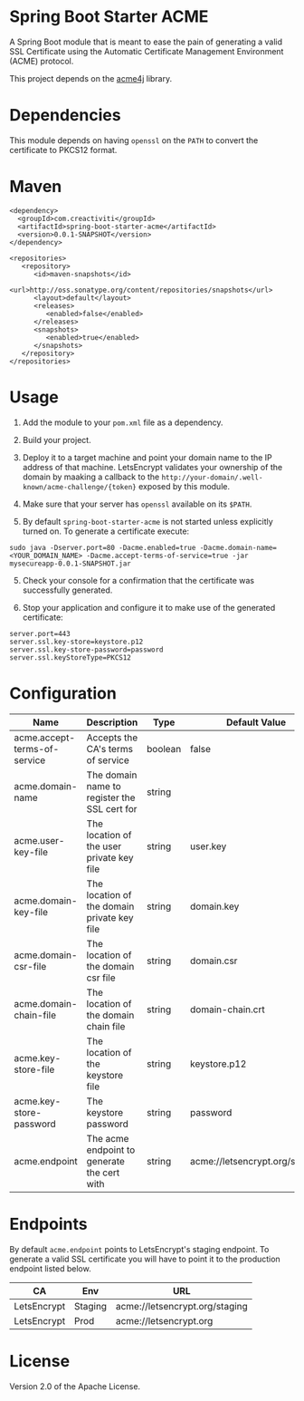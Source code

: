 # Spring Boot Starter ACME

A Spring Boot module that is meant to ease the pain of generating a valid SSL Certificate using the Automatic Certificate Management Environment (ACME) protocol.

This project depends on the [acme4j](https://github.com/shred/acme4j) library.

# Dependencies

This module depends on having `openssl` on the `PATH` to convert the certificate to PKCS12 format.

# Maven

```
<dependency>
  <groupId>com.creactiviti</groupId>
  <artifactId>spring-boot-starter-acme</artifactId>
  <version>0.0.1-SNAPSHOT</version>
</dependency>

<repositories>
   <repository>
      <id>maven-snapshots</id>
      <url>http://oss.sonatype.org/content/repositories/snapshots</url>
      <layout>default</layout>
      <releases>
         <enabled>false</enabled>
      </releases>
      <snapshots>
         <enabled>true</enabled>
      </snapshots>
   </repository>
</repositories>
```

# Usage

1. Add the module to your `pom.xml` file as a dependency.

2. Build your project. 

2. Deploy it to a target machine and point your domain name to the IP address of that machine. LetsEncrypt validates your ownership of the domain by maaking a callback to the `http://your-domain/.well-known/acme-challenge/{token}` exposed by this module.

3. Make sure that your server has `openssl` available on its `$PATH`.

4. By default `spring-boot-starter-acme` is not started unless explicitly turned on. To generate a certificate execute:

```
sudo java -Dserver.port=80 -Dacme.enabled=true -Dacme.domain-name=<YOUR_DOMAIN_NAME> -Dacme.accept-terms-of-service=true -jar mysecureapp-0.0.1-SNAPSHOT.jar
```

5. Check your console for a confirmation that the certificate was successfully generated.

6. Stop your application and configure it to make use of the generated certificate:

```
server.port=443
server.ssl.key-store=keystore.p12
server.ssl.key-store-password=password
server.ssl.keyStoreType=PKCS12
```

# Configuration

| Name                         | Description                                  | Type           | Default Value                   | 
|------------------------------|----------------------------------------------|----------------|---------------------------------|
| acme.accept-terms-of-service | Accepts the CA's terms of service            | boolean        | false                           |
| acme.domain-name             | The domain name to register the SSL cert for | string         |                                 |
| acme.user-key-file           | The location of the user private key file    | string         | user.key                        |
| acme.domain-key-file         | The location of the domain private key file  | string         | domain.key                      |
| acme.domain-csr-file         | The location of the domain csr file          | string         | domain.csr                      |
| acme.domain-chain-file       | The location of the domain chain file        | string         | domain-chain.crt                |
| acme.key-store-file          | The location of the keystore file            | string         | keystore.p12                    |
| acme.key-store-password      | The keystore password                        | string         | password                        |
| acme.endpoint                | The acme endpoint to generate the cert with  | string         | acme://letsencrypt.org/staging  |

# Endpoints

By default `acme.endpoint` points to LetsEncrypt's staging endpoint. To generate a valid SSL certificate you will have to point it to the production endpoint listed below.

| CA          | Env        | URL                             |
|-------------|------------|---------------------------------|
| LetsEncrypt | Staging    | acme://letsencrypt.org/staging  |
| LetsEncrypt | Prod       | acme://letsencrypt.org          |


# License

Version 2.0 of the Apache License.